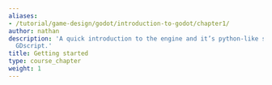 ```yaml
---
aliases:
- /tutorial/game-design/godot/introduction-to-godot/chapter1/
author: nathan
description: 'A quick introduction to the engine and it’s python-like scripting language:
  GDscript.'
title: Getting started
type: course_chapter
weight: 1
---
```

